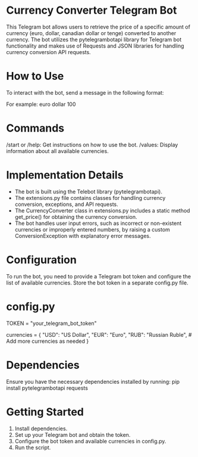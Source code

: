 # Currency Converter Telegram Bot
This Telegram bot allows users to retrieve the price of a specific amount of currency (euro, dollar, canadian dollar or tenge) converted to another currency. The bot utilizes the pytelegrambotapi library for Telegram bot functionality and makes use of Requests and JSON libraries for handling currency conversion API requests.
# How to Use
To interact with the bot, send a message in the following format:
<base currency> <target currency> <amount>
For example:
euro dollar 100

# Commands
/start or /help: Get instructions on how to use the bot.
/values: Display information about all available currencies.

# Implementation Details
- The bot is built using the Telebot library (pytelegrambotapi).
- The extensions.py file contains classes for handling currency conversion, exceptions, and API requests.
- The CurrencyConverter class in extensions.py includes a static method get_price() for obtaining the currency conversion.
- The bot handles user input errors, such as incorrect or non-existent currencies or improperly entered numbers, by raising a custom ConversionException with explanatory error messages.

# Configuration
To run the bot, you need to provide a Telegram bot token and configure the list of available currencies. Store the bot token in a separate config.py file.

# config.py
TOKEN = "your_telegram_bot_token"

currencies = {
    "USD": "US Dollar",
    "EUR": "Euro",
    "RUB": "Russian Ruble",
    # Add more currencies as needed
}

# Dependencies
Ensure you have the necessary dependencies installed by running:
pip install pytelegrambotapi requests

# Getting Started
1. Install dependencies.
2. Set up your Telegram bot and obtain the token.
3. Configure the bot token and available currencies in config.py.
4. Run the script.

